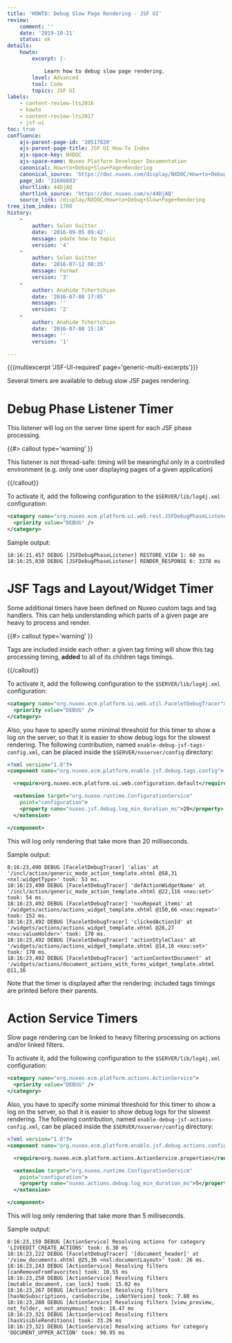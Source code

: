 ```yaml
---
title: 'HOWTO: Debug Slow Page Rendering - JSF UI'
review:
    comment: ''
    date: '2019-10-21'
    status: ok
details:
    howto:
        excerpt: |-

            Learn how to debug slow page rendering.
        level: Advanced
        tool: Code
        topics: JSF UI
labels:
    - content-review-lts2016
    - howto
    - content-review-lts2017
    - jsf-ui
toc: true
confluence:
    ajs-parent-page-id: '20517820'
    ajs-parent-page-title: JSF UI How-To Index
    ajs-space-key: NXDOC
    ajs-space-name: Nuxeo Platform Developer Documentation
    canonical: How+to+Debug+Slow+Page+Rendering
    canonical_source: 'https://doc.nuxeo.com/display/NXDOC/How+to+Debug+Slow+Page+Rendering'
    page_id: '31686883'
    shortlink: 44DjAQ
    shortlink_source: 'https://doc.nuxeo.com/x/44DjAQ'
    source_link: /display/NXDOC/How+to+Debug+Slow+Page+Rendering
tree_item_index: 1700
history:
    -
        author: Solen Guitter
        date: '2016-09-05 09:42'
        message: pdate how-to topic
        version: '4'
    -
        author: Solen Guitter
        date: '2016-07-12 08:35'
        message: Format
        version: '3'
    -
        author: Anahide Tchertchian
        date: '2016-07-08 17:05'
        message: ''
        version: '2'
    -
        author: Anahide Tchertchian
        date: '2016-07-08 15:18'
        message: ''
        version: '1'

---
```

{{{multiexcerpt 'JSF-UI-required' page='generic-multi-excerpts'}}}

Several timers are available to debug slow JSF pages rendering.

# Debug Phase Listener Timer

This listener will log on the server time spent for each JSF phase processing.

{{#> callout type='warning' }}

This listener is not thread-safe: timing will be meaningful only in a controlled environment (e.g. only one user displaying pages of a given application)

{{/callout}}

To activate it, add the following configuration to the `$SERVER/lib/log4j.xml` configuration:

```xml
<category name="org.nuxeo.ecm.platform.ui.web.rest.JSFDebugPhaseListener">
  <priority value="DEBUG" />
</category>
```

Sample output:

```
18:16:21,457 DEBUG [JSFDebugPhaseListener] RESTORE_VIEW 1: 60 ms
18:16:25,030 DEBUG [JSFDebugPhaseListener] RENDER_RESPONSE 6: 3378 ms
```

# JSF Tags and Layout/Widget Timer

Some additional timers have been defined on Nuxeo custom tags and tag handlers. This can help understanding which parts of a given page are heavy to process and render.

{{#> callout type='warning' }}

Tags are included inside each other: a given tag timing will show this tag processing timing, **added** to all of its children tags timings.

{{/callout}}

To activate it, add the following configuration to the `$SERVER/lib/log4j.xml` configuration:

```xml
<category name="org.nuxeo.ecm.platform.ui.web.util.FaceletDebugTracer">
  <priority value="DEBUG" />
</category>
```

Also, you have to specify some minimal threshold for this timer to show a log on the server, so that it is easier to show debug logs for the slowest rendering. The following contribution, named `enable-debug-jsf-tags-config.xml`, can be placed inside the `$SERVER/nxserver/config` directory:

```xml
<?xml version="1.0"?>
<component name="org.nuxeo.ecm.platform.enable.jsf.debug.tags.config">

  <require>org.nuxeo.ecm.platform.ui.web.configuration.default</require>

  <extension target="org.nuxeo.runtime.ConfigurationService"
    point="configuration">
    <property name="nuxeo.jsf.debug.log_min_duration_ms">20</property>
  </extension>

</component>
```

This will log only rendering that take more than 20 milliseconds.

Sample output:

```
8:16:23,490 DEBUG [FaceletDebugTracer] 'alias' at '/incl/action/generic_mode_action_template.xhtml @58,31 <nxl:widgetType>' took: 53 ms.
18:16:23,490 DEBUG [FaceletDebugTracer] 'defActionWidgetName' at '/incl/action/generic_mode_action_template.xhtml @22,116 <nxu:set>' took: 54 ms.
18:16:23,492 DEBUG [FaceletDebugTracer] 'nxuRepeat_items' at '/widgets/actions/actions_widget_template.xhtml @150,66 <nxu:repeat>' took: 152 ms.
18:16:23,492 DEBUG [FaceletDebugTracer] 'clickedActionId' at '/widgets/actions/actions_widget_template.xhtml @26,27 <nxu:valueHolder>' took: 170 ms.
18:16:23,492 DEBUG [FaceletDebugTracer] 'actionStyleClass' at '/widgets/actions/actions_widget_template.xhtml @14,16 <nxu:set>' took: 170 ms.
18:16:23,492 DEBUG [FaceletDebugTracer] 'actionContextDocument' at '/widgets/actions/document_actions_with_forms_widget_template.xhtml @11,16
```

Note that the timer is displayed after the rendering: included tags timings are printed before their parents.

# Action Service Timers

Slow page rendering can be linked to heavy filtering processing on actions and/or linked filters.

To activate it, add the following configuration to the `$SERVER/lib/log4j.xml` configuration:

```xml
<category name="org.nuxeo.ecm.platform.actions.ActionService">
  <priority value="DEBUG" />
</category>
```

Also, you have to specify some minimal threshold for this timer to show a log on the server, so that it is easier to show debug logs for the slowest rendering. The following contribution, named `enable-debug-jsf-actions-config.xml`, can be placed inside the `$SERVER/nxserver/config` directory:

```xml
<?xml version="1.0"?>
<component name="org.nuxeo.ecm.platform.enable.jsf.debug.actions.config">

  <require>org.nuxeo.ecm.platform.actions.ActionService.properties</require>

  <extension target="org.nuxeo.runtime.ConfigurationService"
    point="configuration">
    <property name="nuxeo.actions.debug.log_min_duration_ms">5</property>
  </extension>

</component>
```

This will log only rendering that take more than 5 milliseconds.

Sample output:

```
8:16:23,159 DEBUG [ActionService] Resolving actions for category 'LIVEEDIT_CREATE_ACTIONS' took: 6.30 ms
18:16:23,222 DEBUG [FaceletDebugTracer] '[document_header]' at '/view_documents.xhtml @25,36 <nxl:documentLayout>' took: 26 ms.
18:16:23,243 DEBUG [ActionService] Resolving filters [canRemoveFromFavorites] took: 10.55 ms
18:16:23,258 DEBUG [ActionService] Resolving filters [mutable_document, can_lock] took: 15.02 ms
18:16:23,267 DEBUG [ActionService] Resolving filters [hasNoSubscriptions, canSubscribe, isNotVersion] took: 7.80 ms
18:16:23,288 DEBUG [ActionService] Resolving filters [view_preview, not_folder, not_anonymous] took: 18.47 ms
18:16:23,321 DEBUG [ActionService] Resolving filters [hasVisibleRenditions] took: 33.26 ms
18:16:23,321 DEBUG [ActionService] Resolving actions for category 'DOCUMENT_UPPER_ACTION' took: 90.95 ms
```
